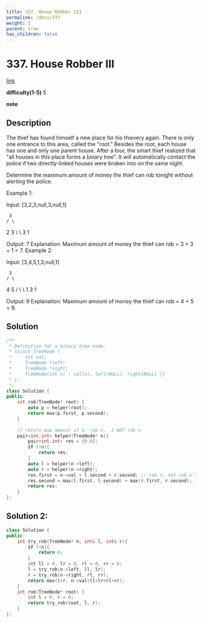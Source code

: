 ```yaml
---
title: 337. House Robber III
permalink: /docs/337
weight: 1
parent: tree
has_children: false
---
```

# 337. House Robber III
[link](https://leetcode.com/problems/house-robber-iii/)

**difficulty(1-5)**
5

**note**

## Description
The thief has found himself a new place for his thievery again. There is only one entrance to this area, called the "root." Besides the root, each house has one and only one parent house. After a tour, the smart thief realized that "all houses in this place forms a binary tree". It will automatically contact the police if two directly-linked houses were broken into on the same night.

Determine the maximum amount of money the thief can rob tonight without alerting the police.

Example 1:

Input: [3,2,3,null,3,null,1]

     3
    / \
   2   3
    \   \ 
     3   1

Output: 7 
Explanation: Maximum amount of money the thief can rob = 3 + 3 + 1 = 7.
Example 2:

Input: [3,4,5,1,3,null,1]

     3
    / \
   4   5
  / \   \ 
 1   3   1

Output: 9
Explanation: Maximum amount of money the thief can rob = 4 + 5 = 9.

## Solution
```c++
/**
 * Definition for a binary tree node.
 * struct TreeNode {
 *     int val;
 *     TreeNode *left;
 *     TreeNode *right;
 *     TreeNode(int x) : val(x), left(NULL), right(NULL) {}
 * };
 */
class Solution {
public:
    int rob(TreeNode* root) {
        auto p = helper(root);
        return max(p.first, p.second);
    }
    
    // return max amount if 1. rob n.  2 NOT rob n
    pair<int,int> helper(TreeNode* n){
        pair<int,int> res = {0,0};
        if (!n){
            return res;
        }
        auto l = helper(n->left);
        auto r = helper(n->right);
        res.first = n->val + l.second + r.second; // rob n, not rob n's direct child
        res.second = max(l.first, l.second) + max(r.first, r.second); // not rob n, we can rob child, or grandchild, free choice!!!
        return res;
    }
};
```

## Solution 2: 
```c++
class Solution {
public:
    int try_rob(TreeNode* n, int& l, int& r){
        if (!n){
            return 0;
        }
        int ll = 0, lr = 0, rl = 0, rr = 0;
        l = try_rob(n->left, ll, lr);
        r = try_rob(n->right, rl, rr);
        return max(l+r, n->val+ll+lr+rl+rr);
    }
    int rob(TreeNode* root) {
        int l = 0, r = 0;
        return try_rob(root, l, r);
    }
};
```